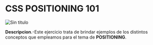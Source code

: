 # CSS POSITIONING 101
![Sin titulo](https://alistapart.com/d/_made/d/ALA318_CSSPositioning_300_348_539_81.jpg)

**Descripcion**.-Este ejercicio trata de brindar ejemplos de los distintos conceptos que empleamos para el tema de **POSITIONING**.
 
